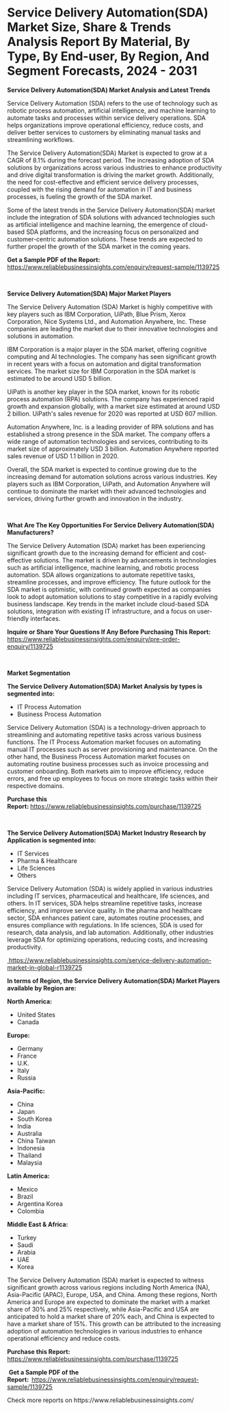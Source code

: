 <p><h1>Service Delivery Automation(SDA) Market Size, Share & Trends Analysis Report By Material, By Type, By End-user, By Region, And Segment Forecasts, 2024 - 2031</h1></p><p><strong>Service Delivery Automation(SDA) Market Analysis and Latest Trends</strong></p>
<p><p>Service Delivery Automation (SDA) refers to the use of technology such as robotic process automation, artificial intelligence, and machine learning to automate tasks and processes within service delivery operations. SDA helps organizations improve operational efficiency, reduce costs, and deliver better services to customers by eliminating manual tasks and streamlining workflows.</p><p>The Service Delivery Automation(SDA) Market is expected to grow at a CAGR of 8.1% during the forecast period. The increasing adoption of SDA solutions by organizations across various industries to enhance productivity and drive digital transformation is driving the market growth. Additionally, the need for cost-effective and efficient service delivery processes, coupled with the rising demand for automation in IT and business processes, is fueling the growth of the SDA market.</p><p>Some of the latest trends in the Service Delivery Automation(SDA) market include the integration of SDA solutions with advanced technologies such as artificial intelligence and machine learning, the emergence of cloud-based SDA platforms, and the increasing focus on personalized and customer-centric automation solutions. These trends are expected to further propel the growth of the SDA market in the coming years.</p></p>
<p><strong>Get a Sample PDF of the Report:&nbsp;</strong> <a href="https://www.reliablebusinessinsights.com/enquiry/request-sample/1139725">https://www.reliablebusinessinsights.com/enquiry/request-sample/1139725</a></p>
<p>&nbsp;</p>
<p><strong>Service Delivery Automation(SDA) Major Market Players</strong></p>
<p><p>The Service Delivery Automation (SDA) Market is highly competitive with key players such as IBM Corporation, UiPath, Blue Prism, Xerox Corporation, Nice Systems Ltd., and Automation Anywhere, Inc. These companies are leading the market due to their innovative technologies and solutions in automation.</p><p>IBM Corporation is a major player in the SDA market, offering cognitive computing and AI technologies. The company has seen significant growth in recent years with a focus on automation and digital transformation services. The market size for IBM Corporation in the SDA market is estimated to be around USD 5 billion.</p><p>UiPath is another key player in the SDA market, known for its robotic process automation (RPA) solutions. The company has experienced rapid growth and expansion globally, with a market size estimated at around USD 2 billion. UiPath's sales revenue for 2020 was reported at USD 607 million.</p><p>Automation Anywhere, Inc. is a leading provider of RPA solutions and has established a strong presence in the SDA market. The company offers a wide range of automation technologies and services, contributing to its market size of approximately USD 3 billion. Automation Anywhere reported sales revenue of USD 1.1 billion in 2020.</p><p>Overall, the SDA market is expected to continue growing due to the increasing demand for automation solutions across various industries. Key players such as IBM Corporation, UiPath, and Automation Anywhere will continue to dominate the market with their advanced technologies and services, driving further growth and innovation in the industry.</p></p>
<p>&nbsp;</p>
<p><strong>What Are The Key Opportunities For Service Delivery Automation(SDA) Manufacturers?</strong></p>
<p><p>The Service Delivery Automation (SDA) market has been experiencing significant growth due to the increasing demand for efficient and cost-effective solutions. The market is driven by advancements in technologies such as artificial intelligence, machine learning, and robotic process automation. SDA allows organizations to automate repetitive tasks, streamline processes, and improve efficiency. The future outlook for the SDA market is optimistic, with continued growth expected as companies look to adopt automation solutions to stay competitive in a rapidly evolving business landscape. Key trends in the market include cloud-based SDA solutions, integration with existing IT infrastructure, and a focus on user-friendly interfaces.</p></p>
<p><strong>Inquire or Share Your Questions If Any Before Purchasing This Report:</strong> <a href="https://www.reliablebusinessinsights.com/enquiry/pre-order-enquiry/1139725">https://www.reliablebusinessinsights.com/enquiry/pre-order-enquiry/1139725</a></p>
<p>&nbsp;</p>
<p><strong>Market Segmentation</strong></p>
<p><strong>The Service Delivery Automation(SDA) Market Analysis by types is segmented into:</strong></p>
<p><ul><li>IT Process Automation</li><li>Business Process Automation</li></ul></p>
<p><p>Service Delivery Automation (SDA) is a technology-driven approach to streamlining and automating repetitive tasks across various business functions. The IT Process Automation market focuses on automating manual IT processes such as server provisioning and maintenance. On the other hand, the Business Process Automation market focuses on automating routine business processes such as invoice processing and customer onboarding. Both markets aim to improve efficiency, reduce errors, and free up employees to focus on more strategic tasks within their respective domains.</p></p>
<p><strong>Purchase this Report:&nbsp;</strong><a href="https://www.reliablebusinessinsights.com/purchase/1139725">https://www.reliablebusinessinsights.com/purchase/1139725</a></p>
<p>&nbsp;</p>
<p><strong>The Service Delivery Automation(SDA) Market Industry Research by Application is segmented into:</strong></p>
<p><ul><li>IT Services</li><li>Pharma & Healthcare</li><li>Life Sciences</li><li>Others</li></ul></p>
<p><p>Service Delivery Automation (SDA) is widely applied in various industries including IT services, pharmaceutical and healthcare, life sciences, and others. In IT services, SDA helps streamline repetitive tasks, increase efficiency, and improve service quality. In the pharma and healthcare sector, SDA enhances patient care, automates routine processes, and ensures compliance with regulations. In life sciences, SDA is used for research, data analysis, and lab automation. Additionally, other industries leverage SDA for optimizing operations, reducing costs, and increasing productivity.</p></p>
<p><a href="https://www.reliablebusinessinsights.com/service-delivery-automation-market-in-global-r1139725">&nbsp;https://www.reliablebusinessinsights.com/service-delivery-automation-market-in-global-r1139725</a></p>
<p><strong>In terms of Region, the Service Delivery Automation(SDA) Market Players available by Region are:</strong></p>
<p>
    <p> <strong> North America: </strong>
        <ul>
            <li>United States</li>
            <li>Canada</li>
        </ul>
        </p> 
    <p> <strong> Europe: </strong>
        <ul>
            <li>Germany</li>
            <li>France</li>
            <li>U.K.</li>
            <li>Italy</li>
            <li>Russia</li>
        </ul>
        </p> 
    <p> <strong> Asia-Pacific: </strong>
        <ul>
            <li>China</li>
            <li>Japan</li>
            <li>South Korea</li>
            <li>India</li>
            <li>Australia</li>
            <li>China Taiwan</li>
            <li>Indonesia</li>
            <li>Thailand</li>
            <li>Malaysia</li>
        </ul>
        </p> 
    <p> <strong> Latin America: </strong>
        <ul>
            <li>Mexico</li>
            <li>Brazil</li>
            <li>Argentina Korea</li>
            <li>Colombia</li>
        </ul>
        </p> 
    <p> <strong> Middle East & Africa: </strong>
        <ul>
            <li>Turkey</li>
            <li>Saudi</li>
            <li>Arabia</li>
            <li>UAE</li>
            <li>Korea</li>
        </ul>
    </p>
    </p>
<p><p>The Service Delivery Automation (SDA) market is expected to witness significant growth across various regions including North America (NA), Asia-Pacific (APAC), Europe, USA, and China. Among these regions, North America and Europe are expected to dominate the market with a market share of 30% and 25% respectively, while Asia-Pacific and USA are anticipated to hold a market share of 20% each, and China is expected to have a market share of 15%. This growth can be attributed to the increasing adoption of automation technologies in various industries to enhance operational efficiency and reduce costs.</p></p>
<p><strong>Purchase this Report: </strong><a href="https://www.reliablebusinessinsights.com/purchase/1139725">https://www.reliablebusinessinsights.com/purchase/1139725</a></p>
<p>&nbsp;<strong>Get a Sample PDF of the Report:&nbsp;&nbsp;</strong><a href="https://www.reliablebusinessinsights.com/enquiry/request-sample/1139725">https://www.reliablebusinessinsights.com/enquiry/request-sample/1139725</a></p>
<p><strong></strong></p>
<p>Check more reports on https://www.reliablebusinessinsights.com/</p>